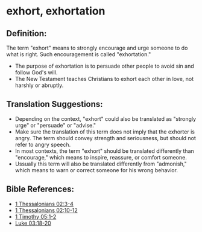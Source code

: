 # exhort, exhortation #

## Definition: ##

The term "exhort" means to strongly encourage and urge someone to do what is right. Such encouragement is called "exhortation."

* The purpose of exhortation is to persuade other people to avoid sin and follow God's will.
* The New Testament teaches Christians to exhort each other in love, not harshly or abruptly.

## Translation Suggestions: ##

* Depending on the context, "exhort" could also be translated as "strongly urge" or "persuade" or "advise."
* Make sure the translation of this term does not imply that the exhorter is angry. The term should convey strength and seriousness, but should not refer to angry speech.
* In most contexts, the term "exhort" should be translated differently than "encourage," which means to inspire, reassure, or comfort someone.
* Ussually this term will also be translated differently from "admonish," which means to warn or correct someone for his wrong behavior.

## Bible References: ##

* [1 Thessalonians 02:3-4](en/tn/1th/help/02/03)
* [1 Thessalonians 02:10-12](en/tn/1th/help/02/10)
* [1 Timothy 05:1-2](en/tn/1ti/help/05/01)
* [Luke 03:18-20](en/tn/luk/help/03/18)